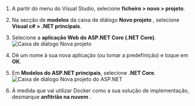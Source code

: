 1. A partir do menu do Visual Studio, selecione **ficheiro > novo > projeto**. 

1. Na secção de **modelos** da caixa de diálogo **Novo projeto** , selecione **Visual c# > .NET principais**.

1. Selecione a **aplicação Web do ASP.NET Core (.NET Core)**.
    ![Caixa de diálogo Nova projeto](./media/vs-docker-create-aspnetcore-app/create-new-project.png)

1. Dê um nome à sua nova aplicação (ou tomar a predefinição) e toque em **OK**.  

1. Em **Modelos do ASP.NET principais**, selecione **.NET Core**.
    ![Caixa de diálogo Nova projeto do ASP.NET](./media/vs-docker-create-aspnetcore-app/aspnet-core-template.png)

1. À medida que vai utilizar Docker como a sua solução de implementação, desmarque **anfitrião na nuvem** .

